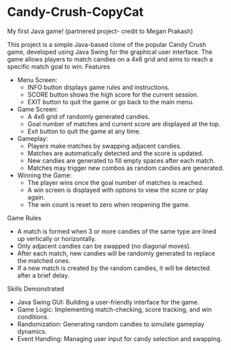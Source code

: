 # Candy-Crush-CopyCat
My first Java game! (partnered project- credit to Megan Prakash)

This project is a simple Java-based clone of the popular Candy Crush game, developed using Java Swing for the graphical user interface. The game allows players to match candies on a 4x6 grid and aims to reach a specific match goal to win.
Features
* Menu Screen:
    * INFO button displays game rules and instructions.
    * SCORE button shows the high score for the current session.
    * EXIT button to quit the game or go back to the main menu.
* Game Screen:
    * A 4x6 grid of randomly generated candies.
    * Goal number of matches and current score are displayed at the top.
    * Exit button to quit the game at any time.
* Gameplay:
    * Players make matches by swapping adjacent candies.
    * Matches are automatically detected and the score is updated.
    * New candies are generated to fill empty spaces after each match.
    * Matches may trigger new combos as random candies are generated.
* Winning the Game:
    * The player wins once the goal number of matches is reached.
    * A win screen is displayed with options to view the score or play again.
    * The win count is reset to zero when reopening the game.
      
Game Rules
* A match is formed when 3 or more candies of the same type are lined up vertically or horizontally.
* Only adjacent candies can be swapped (no diagonal moves).
* After each match, new candies will be randomly generated to replace the matched ones.
* If a new match is created by the random candies, it will be detected after a brief delay.

Skills Demonstrated
* Java Swing GUI: Building a user-friendly interface for the game.
* Game Logic: Implementing match-checking, score tracking, and win conditions.
* Randomization: Generating random candies to simulate gameplay dynamics.
* Event Handling: Managing user input for candy selection and swapping.



